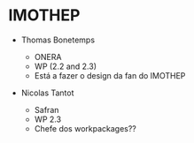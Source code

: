 # IMOTHEP
- Thomas Bonetemps
	- ONERA
	- WP (2.2 and 2.3)
	- Está a fazer o design da fan do IMOTHEP


- Nicolas Tantot
	- Safran
	- WP 2.3
	- Chefe dos workpackages??